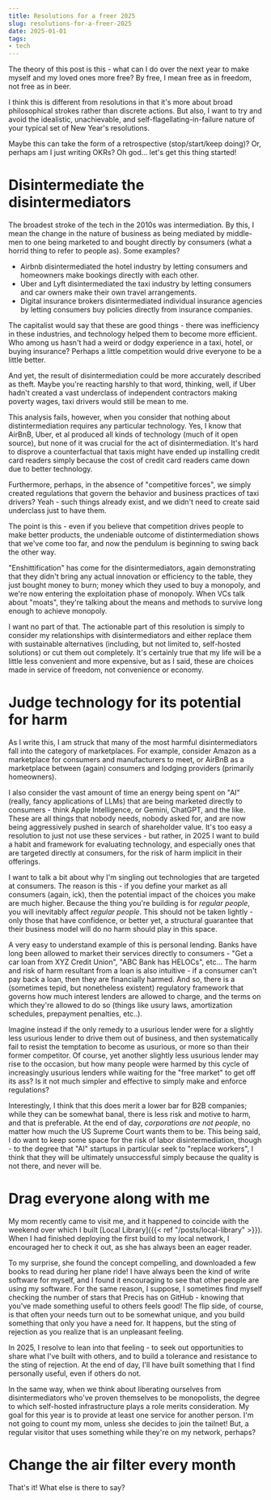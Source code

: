 ```yaml
---
title: Resolutions for a freer 2025
slug: resolutions-for-a-freer-2025
date: 2025-01-01
tags:
- tech
---
```

The theory of this post is this - what can I do over the next year to make myself and my loved ones more free? By free, I mean free as in freedom, not free as in beer.

I think this is different from resolutions in that it's more about broad philosophical strokes rather than discrete actions. But also, I want to try and avoid the idealistic, unachievable, and self-flagellating-in-failure nature of your typical set of New Year's resolutions.

Maybe this can take the form of a retrospective (stop/start/keep doing)? Or, perhaps am I just writing OKRs? Oh god... let's get this thing started!

# Disintermediate the disintermediators

The broadest stroke of the tech in the 2010s was intermediation. By this, I mean the change in the nature of business as being mediated by middle-men to one being marketed to and bought directly by consumers (what a horrid thing to refer to people as). Some examples?

- Airbnb disintermediated the hotel industry by letting consumers and homeowners make bookings directly with each other.
- Uber and Lyft disintermediated the taxi industry by letting consumers and car owners make their own travel arrangements.
- Digital insurance brokers disintermediated individual insurance agencies by letting consumers buy policies directly from insurance companies.

The capitalist would say that these are good things - there was inefficiency in these industries, and technology helped them to become more efficient. Who among us hasn't had a weird or dodgy experience in a taxi, hotel, or buying insurance? Perhaps a little competition would drive everyone to be a little better.

And yet, the result of disintermediation could be more accurately described as theft. Maybe you're reacting harshly to that word, thinking, well, if Uber hadn't created a vast underclass of independent contractors making poverty wages, taxi drivers would still be mean to me. 

This analysis fails, however, when you consider that nothing about distintermediation requires any particular technology. Yes, I know that AirBnB, Uber, et al produced all kinds of technology (much of it open source), but none of it was crucial for the act of disintermediation. It's hard to disprove a counterfactual that taxis might have ended up installing credit card readers simply because the cost of credit card readers came down due to better technology. 

Furthermore, perhaps, in the absence of "competitive forces", we simply created regulations that govern the behavior and business practices of taxi drivers? Yeah - such things already exist, and we didn't need to create said underclass just to have them.

The point is this - even if you believe that competition drives people to make better products, the undeniable outcome of distintermediation shows that we've come too far, and now the pendulum is beginning to swing back the other way. 

"Enshittification" has come for the disintermediators, again demonstrating that they didn't bring any actual innovation or efficiency to the table, they just bought money to burn; money which they used to buy a monopoly, and we're now entering the exploitation phase of monopoly. When VCs talk about "moats", they're talking about the means and methods to survive long enough to achieve monopoly.

I want no part of that. The actionable part of this resolution is simply to consider my relationships with disintermediators and either replace them with sustainable alternatives (including, but not limited to, self-hosted solutions) or cut them out completely. It's certainly true that my life will be a little less convenient and more expensive, but as I said, these are choices made in service of freedom, not convenience or economy.

# Judge technology for its potential for harm
As I write this, I am struck that many of the most harmful disintermediators fall into the category of marketplaces. For example, consider Amazon as a marketplace for consumers and manufacturers to meet, or AirBnB as a marketplace between (again) consumers and lodging providers (primarily homeowners).

I also consider the vast amount of time an energy being spent on "AI" (really, fancy applications of LLMs) that are being marketed directly to consumers - think Apple Intelligence, or Gemini, ChatGPT, and the like. These are all things that nobody needs, nobody asked for, and are now being aggressively pushed in search of shareholder value. It's too easy a resolution to just not use these services - but rather, in 2025 I want to build a habit and framework for evaluating technology, and especially ones that are targeted directly at consumers, for the risk of harm implicit in their offerings.

I want to talk a bit about why I'm singling out technologies that are targeted at consumers. The reason is this - if you define your market as all consumers (again, ick), then the potential impact of the choices you make are much higher. Because the thing you're building is for *regular people*, you will inevitably affect *regular people*. This should not be taken lightly - only those that have confidence, or better yet, a structural guarantee that their business model will do no harm should play in this space. 

A very easy to understand example of this is personal lending. Banks have long been allowed to market their services directly to consumers - "Get a car loan from XYZ Credit Union", "ABC Bank has HELOCs", etc... The harm and risk of harm resultant from a loan is also intuitive - if a consumer can't pay back a loan, then they are financially harmed. And so, there is a (sometimes tepid, but nonetheless existent) regulatory framework that governs how much interest lenders are allowed to charge, and the terms on which they're allowed to do so (things like usury laws, amortization schedules, prepayment penalties, etc..).

Imagine instead if the only remedy to a usurious lender were for a slightly less usurious lender to drive them out of business, and then systematically fail to resist the temptation to become as usurious, or more so than their former competitor. Of course, yet another slightly less usurious lender may rise to the occasion, but how many people were harmed by this cycle of increasingly usurious lenders while waiting for the "free market" to get off its ass? Is it not much simpler and effective to simply make and enforce regulations?

Interestingly, I think that this does merit a lower bar for B2B companies; while they can be somewhat banal, there is less risk and motive to harm, and that is preferable. At the end of day, *corporations are not people*, no matter how much the US Supreme Court wants them to be. This being said, I do want to keep some space for the risk of labor disintermediation, though - to the degree that "AI" startups in particular seek to "replace workers", I think that they will be ultimately unsuccessful simply because the quality is not there, and never will be.

# Drag everyone along with me
My mom recently came to visit me, and it happened to coincide with the weekend over which I built [Local Library]({{< ref "/posts/local-library" >}}). When I had finished deploying the first build to my local network, I encouraged her to check it out, as she has always been an eager reader.

To my surprise, she found the concept compelling, and downloaded a few books to read during her plane ride! I have always been the kind of write software for myself, and I found it encouraging to see that other people are using my software. For the same reason, I suppose, I sometimes find myself checking the number of stars that Precis has on GitHub - knowing that you've made something useful to others feels good! The flip side, of course, is that often your needs turn out to be somewhat unique, and you build something that only you have a need for. It happens, but the sting of rejection as you realize that is an unpleasant feeling.

In 2025, I resolve to lean into that feeling - to seek out opportunities to share what I've built with others, and to build a tolerance and resistance to the sting of rejection. At the end of day, I'll have built something that I find personally useful, even if others do not.

In the same way, when we think about liberating ourselves from disintermediators who've proven themselves to be monopolists, the degree to which self-hosted infrastructure plays a role merits consideration. My goal for this year is to provide at least one service for another person. I'm not going to count my mom, unless she decides to join the tailnet! But, a regular visitor that uses something while they're on my network, perhaps?

# Change the air filter every month
That's it! What else is there to say?
